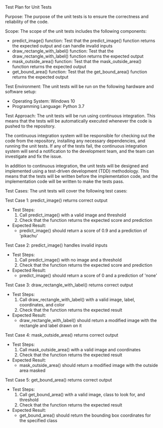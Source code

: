 Test Plan for Unit Tests

Purpose:
The purpose of the unit tests is to ensure the correctness and reliability of the code.

Scope:
The scope of the unit tests includes the following components:
- predict_image() function: Test that the predict_image() function returns the expected output and can handle invalid inputs
- draw_rectangle_with_label() function: Test that the draw_rectangle_with_label() function returns the expected output
- mask_outside_area() function: Test that the mask_outside_area() function returns the expected output
- get_bound_area() function: Test that the get_bound_area() function returns the expected output

Test Environment:
The unit tests will be run on the following hardware and software setup:
- Operating System: Windows 10
- Programming Language: Python 3.7

Test Approach:
The unit tests will be run using continuous integration. This means that the tests will be automatically executed whenever the code is pushed to the repository.

The continuous integration system will be responsible for checking out the code from the repository, installing any necessary dependencies, and running the unit tests. If any of the tests fail, the continuous integration system will send a notification to the development team, and the team can investigate and fix the issue.

In addition to continuous integration, the unit tests will be designed and implemented using a test-driven development (TDD) methodology. This means that the tests will be written before the implementation code, and the implementation code will be written to make the tests pass.

Test Cases:
The unit tests will cover the following test cases:

Test Case 1: predict_image() returns correct output
- Test Steps:
  1. Call predict_image() with a valid image and threshold
  2. Check that the function returns the expected score and prediction
- Expected Result:
  - predict_image() should return a score of 0.9 and a prediction of 'pikachu'

Test Case 2: predict_image() handles invalid inputs
- Test Steps:
  1. Call predict_image() with no image and a threshold
  2. Check that the function returns the expected score and prediction
- Expected Result:
  - predict_image() should return a score of 0 and a prediction of 'none'

Test Case 3: draw_rectangle_with_label() returns correct output
- Test Steps:
  1. Call draw_rectangle_with_label() with a valid image, label, coordinates, and color
  2. Check that the function returns the expected result
- Expected Result:
  - draw_rectangle_with_label() should return a modified image with the rectangle and label drawn on it

Test Case 4: mask_outside_area() returns correct output
- Test Steps:
  1. Call mask_outside_area() with a valid image and coordinates
  2. Check that the function returns the expected result
- Expected Result:
  - mask_outside_area() should return a modified image with the outside area masked

Test Case 5: get_bound_area() returns correct output
- Test Steps:
  1. Call get_bound_area() with a valid image, class to look for, and threshold
  2. Check that the function returns the expected result
- Expected Result:
  - get_bound_area() should return the bounding box coordinates for the specified class
